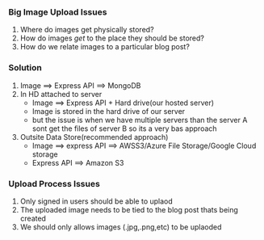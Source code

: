 ### Big Image Upload Issues

1. Where do images get physically stored?
2. How do images _get_ to the place they should be stored?
3. How do we relate images to a particular blog post?

### Solution

1. Image ==> Express API ==> MongoDB
2. In HD attached to server
   - Image ==> Express API + Hard drive(our hosted server)
   - Image is stored in the hard drive of our server
   - but the issue is when we have multiple servers than the server A sont get the files of server B so its a very bas approach
3. Outsite Data Store(recommended approach)
   - Image ==> express API ==> AWSS3/Azure File Storage/Google Cloud storage
   - Express API ==> Amazon S3

### Upload Process Issues

1. Only signed in users should be able to uplaod
2. The uploaded image needs to be tied to the blog post thats being created
3. We should only allows images (.jpg,.png,etc) to be uplaoded
